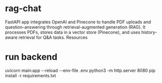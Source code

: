 # rag-chat
FastAPI app integrates OpenAI and Pinecone to handle PDF uploads and question-answering through retrieval-augmented generation (RAG). It processes PDFs, stores data in a vector store (Pinecone), and uses history-aware retrieval for Q&amp;A tasks.  Resources


# run backend

uvicorn main:app --reload --env-file .env
python3 -m http.server 8080
pip install -r requirements.txt


